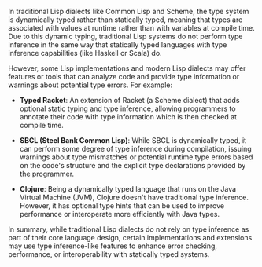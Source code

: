 In traditional Lisp dialects like Common Lisp and Scheme, the type system is dynamically typed rather than statically typed, meaning that types are associated with values at runtime rather than with variables at compile time. Due to this dynamic typing, traditional Lisp systems do not perform type inference in the same way that statically typed languages with type inference capabilities (like Haskell or Scala) do.

However, some Lisp implementations and modern Lisp dialects may offer features or tools that can analyze code and provide type information or warnings about potential type errors. For example:

- **Typed Racket**: An extension of Racket (a Scheme dialect) that adds optional static typing and type inference, allowing programmers to annotate their code with type information which is then checked at compile time.

- **SBCL (Steel Bank Common Lisp)**: While SBCL is dynamically typed, it can perform some degree of type inference during compilation, issuing warnings about type mismatches or potential runtime type errors based on the code's structure and the explicit type declarations provided by the programmer.

- **Clojure**: Being a dynamically typed language that runs on the Java Virtual Machine (JVM), Clojure doesn't have traditional type inference. However, it has optional type hints that can be used to improve performance or interoperate more efficiently with Java types.

In summary, while traditional Lisp dialects do not rely on type inference as part of their core language design, certain implementations and extensions may use type inference-like features to enhance error checking, performance, or interoperability with statically typed systems.
